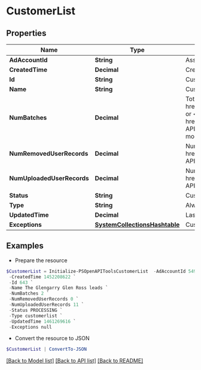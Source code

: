 # CustomerList
## Properties

Name | Type | Description | Notes
------------ | ------------- | ------------- | -------------
**AdAccountId** | **String** | Associated ad account ID. | [optional] 
**CreatedTime** | **Decimal** | Creation time. Unix timestamp in seconds. | [optional] 
**Id** | **String** | Customer list ID. | [optional] 
**Name** | **String** | Customer list name. | [optional] 
**NumBatches** | **Decimal** | Total number of list updates.  List creation counts as one batch. Each &lt;a href&#x3D;&quot;&quot;/docs/redoc/#operation/ads_v3_customer_list_add_handler_PUT&quot;&quot;&gt;Append&lt;/a&gt; or &lt;a href&#x3D;&quot;&quot;/docs/redoc/#operation/ads_v3_customer_list_remove_handler_PUT&quot;&quot;&gt;Remove API&lt;/a&gt; call counts as another. List creation via the Ads Manager UI could result in more than one batch since the UI breaks up large lists. | [optional] 
**NumRemovedUserRecords** | **Decimal** | Number of removed user records. In a &lt;a href&#x3D;&quot;&quot;/docs/redoc/#operation/ads_v3_customer_list_remove_handler_PUT&quot;&quot;&gt;Remove API&lt;/a&gt; call, this counter increases even if the user is not found in the list. | [optional] 
**NumUploadedUserRecords** | **Decimal** | Number of uploaded user records. In an &lt;a href&#x3D;&quot;&quot;/docs/redoc/#operation/ads_v3_customer_list_add_handler_PUT&quot;&quot;&gt;Append API&lt;/a&gt; call, this counter increases even if the uploaded user is already in the list. | [optional] 
**Status** | **String** | Customer list status. TOO_SMALL - the list has less than 100 Pinterest users. | [optional] 
**Type** | **String** | Always &quot;&quot;customerlist&quot;&quot;. | [optional] 
**UpdatedTime** | **Decimal** | Last update time. Unix timestamp in seconds. | [optional] 
**Exceptions** | [**SystemCollectionsHashtable**](.md) | Customer list errors | [optional] 

## Examples

- Prepare the resource
```powershell
$CustomerList = Initialize-PSOpenAPIToolsCustomerList  -AdAccountId 549756359984 `
 -CreatedTime 1452208622 `
 -Id 643 `
 -Name The Glengarry Glen Ross leads `
 -NumBatches 2 `
 -NumRemovedUserRecords 0 `
 -NumUploadedUserRecords 11 `
 -Status PROCESSING `
 -Type customerlist `
 -UpdatedTime 1461269616 `
 -Exceptions null
```

- Convert the resource to JSON
```powershell
$CustomerList | ConvertTo-JSON
```

[[Back to Model list]](../README.md#documentation-for-models) [[Back to API list]](../README.md#documentation-for-api-endpoints) [[Back to README]](../README.md)

